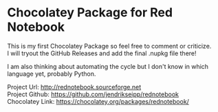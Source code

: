 # Chocolatey Package for Red Notebook

This is my first Chocolatey Package so feel free to comment or criticize.  
I will tryout the GitHub Releases and add the final .nupkg file there!

I am also thinking about automating the cycle but I don't know in which language yet, probably Python.

Project Url: http://rednotebook.sourceforge.net  
Project Github: https://github.com/jendrikseipp/rednotebook  
Chocolatey Link: https://chocolatey.org/packages/rednotebook/
